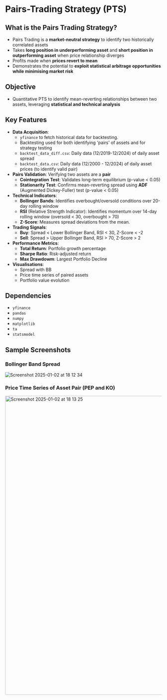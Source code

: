 # **Pairs-Trading Strategy (PTS)**

## **What is the Pairs Trading Strategy?**
- Pairs Trading is a **market-neutral strategy** to identify two historically correlated assets
- Takes **long position in underperforming asset** and **short position in outperforming asset** when price relationship diverges
- Profits made when **prices revert to mean**
- Demonstrates the potential to **exploit statistical arbitrage opportunities while minimising market risk**

## **Objective**

- Quantitative PTS to identify mean-reverting relationships between two assets, leveraging **statistical and technical analysis**

## **Key Features** 
- **Data Acquisition**:
  - `yfinance` to fetch historical data for backtesting. 
  - Backtesting used for both identifying 'pairs' of assets and for strategy testing
  - `backtest_data_diff.csv`: Daily data (12/2019-12/2024) of daily asset spread
  - `backtest_data.csv`: Daily data (12/2000 - 12/2024) of daily asset prices (to identify valid pair)
- **Pairs Validation**: Verifying two assets are a **pair**
  - **Cointegration Test**: Validates long-term equilibrium (p-value < 0.05)
  - **Stationarity Test**: Confirms mean-reverting spread using **ADF** (Augmented Dickey-Fuller) test (p-value < 0.05)
- **Technical Indicators**:
  - **Bollinger Bands**: Identifies overbought/oversold conditions over 20-day rolling window
  - **RSI** (Relative Strength Indicator): Identifies momentum over 14-day rolling window (oversold < 30, overbought > 70)
  - **Z-Score**: Measures spread deviations from the mean.
- **Trading Signals**:
  - **Buy**: Spread < Lower Bollinger Band, RSI < 30, Z-Score < -2
  - **Sell**: Spread > Upper Bollinger Band, RSI > 70, Z-Score > 2
- **Performance Metrics**:
  - **Total Return**: Portfolio growth percentage
  - **Sharpe Ratio**: Risk-adjusted return
  - **Max Drawdowm**: Largest Portfolio Decline
- **Visualisations**:
  - Spread with BB
  - Price time series of paired assets
  - Portfolio value evolution

## **Dependencies**
- ```yfinance```
- ```pandas```
- ```numpy```
- ```matplotlib```
- ```ta```
- ```statsmodel```

## **Sample Screenshots**

### **Bollinger Band Spread** 

![Screenshot 2025-01-02 at 18 12 34](https://github.com/user-attachments/assets/173fd87c-5d0d-4019-9888-a885449d1f1c)

### **Price Time Series of Asset Pair (PEP and KO)** 

<img width="960" alt="Screenshot 2025-01-02 at 18 13 25" src="https://github.com/user-attachments/assets/1eb5329c-dd2e-4fd0-b882-715d6e634d38" />



  
